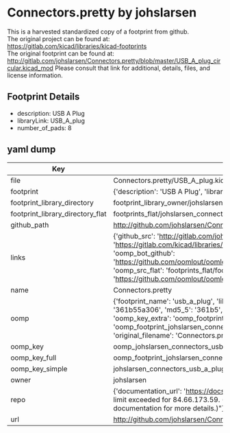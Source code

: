 # Connectors.pretty by johslarsen  
This is a harvested standardized copy of a footprint from github.  
The original project can be found at:  
https://gitlab.com/kicad/libraries/kicad-footprints  
The original footprint can be found at:
http://gitlab.com/johslarsen/Connectors.pretty/blob/master/USB_A_plug_circular.kicad_mod
Please consult that link for additional, details, files, and license information.  
## Footprint Details
* description: USB A Plug  
* libraryLink: USB_A_plug  
* number_of_pads: 8  
## yaml dump  
| Key | Value |  
| --- | --- |  
| file | Connectors.pretty/USB_A_plug.kicad_mod |  
| footprint | {'description': 'USB A Plug', 'libraryLink': 'USB_A_plug', 'number_of_pads': 8} |  
| footprint_library_directory | footprint_library_owner/johslarsen_Connectors.pretty |  
| footprint_library_directory_flat | footprints_flat/johslarsen_connectors_usb_a_plug/working |  
| github_path | http://github.com/johslarsen/Connectors.pretty/blob/master/USB_A_plug.kicad_mod |  
| links | {'github_src': 'http://gitlab.com/johslarsen/Connectors.pretty/blob/master/USB_A_plug_circular.kicad_mod', 'github_src_repo': 'https://gitlab.com/kicad/libraries/kicad-footprints', 'oomp_bot': 'footprints/johslarsen_connectors_usb_a_plug/working', 'oomp_bot_github': 'https://github.com/oomlout/oomlout_oomp_footprint_bot/tree/main/footprints/johslarsen_connectors_usb_a_plug/working', 'oomp_src_flat': 'footprints_flat/footprints_flat/johslarsen_connectors_usb_a_plug/working', 'oomp_src_flat_github': 'https://github.com/oomlout/oomlout_oomp_footprint_src/tree/main/footprints_flat/johslarsen_connectors_usb_a_plug/working'} |  
| name | Connectors.pretty |  
| oomp | {'footprint_name': 'usb_a_plug', 'library_name': 'connectors', 'md5': '361b55a306a3b730dd753c43d537772a', 'md5_10': '361b55a306', 'md5_5': '361b5', 'md5_6': '361b55', 'oomp_key': 'oomp_johslarsen_connectors_usb_a_plug', 'oomp_key_extra': 'oomp_footprint_johslarsen_connectors_usb_a_plug', 'oomp_key_full': 'oomp_footprint_johslarsen_connectors_usb_a_plug_361b55', 'oomp_key_simple': 'johslarsen_connectors_usb_a_plug', 'original_filename': 'Connectors.pretty/USB_A_plug.kicad_mod', 'owner_name': 'johslarsen'} |  
| oomp_key | oomp_johslarsen_connectors_usb_a_plug |  
| oomp_key_full | oomp_footprint_johslarsen_connectors_usb_a_plug |  
| oomp_key_simple | johslarsen_connectors_usb_a_plug |  
| owner | johslarsen |  
| repo | {'documentation_url': 'https://docs.github.com/rest/overview/resources-in-the-rest-api#rate-limiting', 'message': "API rate limit exceeded for 84.66.173.59. (But here's the good news: Authenticated requests get a higher rate limit. Check out the documentation for more details.)"} |  
| url | http://github.com/johslarsen/Connectors.pretty |  

